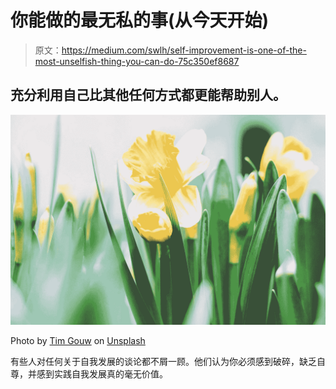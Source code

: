 # 你能做的最无私的事(从今天开始)

> 原文：<https://medium.com/swlh/self-improvement-is-one-of-the-most-unselfish-thing-you-can-do-75c350ef8687>

## 充分利用自己比其他任何方式都更能帮助别人。

![](img/33138b113357f516c0431738ad0ec194.png)

Photo by [Tim Gouw](https://unsplash.com/@punttim?utm_source=medium&utm_medium=referral) on [Unsplash](https://unsplash.com?utm_source=medium&utm_medium=referral)

有些人对任何关于自我发展的谈论都不屑一顾。他们认为你必须感到破碎，缺乏自尊，并感到实践自我发展真的毫无价值。